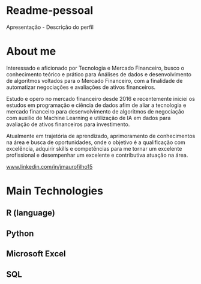 # Readme-pessoal
Apresentação - Descrição do perfil

# About me
  Interessado e aficionado por Tecnologia e Mercado Financeiro, busco o conhecimento teórico e prático para Análises de dados e desenvolvimento de algoritmos voltados para o Mercado Financeiro, com a finalidade de automatizar negociações e avaliações de ativos financeiros.
  
  Estudo e opero no mercado financeiro desde 2016 e recentemente iniciei os estudos em programação e ciência de dados afim de aliar a tecnologia e mercado financeiro para desenvolvimento de algoritmos de negociação com auxilio de Machine Learning e utilização de IA em dados para avaliação de ativos financeiros para         investimento.
  
  Atualmente em trajetória de aprendizado, aprimoramento de conhecimentos na área e busca de oportunidades, onde o objetivo é a qualificação com excelência, adquirir skills e competências para me tornar um excelente profissional e desempenhar um excelente e contributiva atuação na área.

  www.linkedin.com/in/jmaurofilho15

# Main Technologies
  ## R (language) 
  ## Python
  ## Microsoft Excel
  ## SQL
